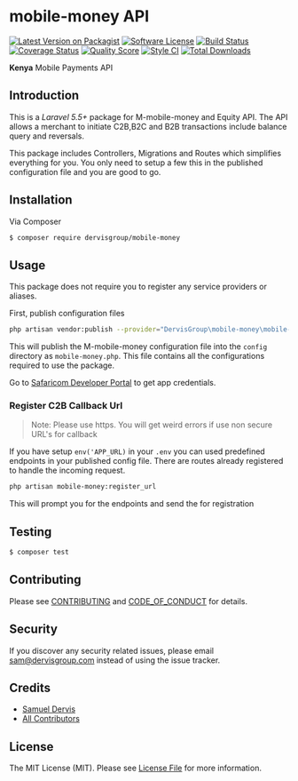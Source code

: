# mobile-money API

[![Latest Version on Packagist][ico-version]][link-packagist]
[![Software License][ico-license]](LICENSE.md)
[![Build Status][ico-travis]][link-travis]
[![Coverage Status][ico-scrutinizer]][link-scrutinizer]
[![Quality Score][ico-code-quality]][link-code-quality]
[![Style CI][ico-style-ci]][link-style-ci]
[![Total Downloads][ico-downloads]][link-downloads]

**Kenya** Mobile Payments API

## Introduction

This is a *Laravel 5.5+* package for M-mobile-money and Equity API. 
The API allows a merchant to initiate C2B,B2C and B2B transactions include balance query and reversals.

This package includes Controllers, Migrations and Routes which simplifies everything for you.
You only need to setup a few this in the published configuration file and you are good to go.

## Installation

Via Composer

``` bash
$ composer require dervisgroup/mobile-money
```

## Usage

This package does not require you to register any service providers or aliases.

First, publish configuration files
```bash
php artisan vendor:publish --provider="DervisGroup\mobile-money\mobile-moneyServiceProvider"
```
This will publish the M-mobile-money configuration file into the `config` directory as
`mobile-money.php`. 
This file contains all the configurations required to use the package. 

Go to [Safaricom Developer Portal](https://developer.safaricom.co.ke) to get app credentials.

### Register C2B Callback Url

> Note: Please use https. You will get weird errors if use non secure URL's for callback

If you have setup `env('APP_URL)` in your ``.env`` you can used predefined endpoints in your published config file.
There are routes already registered to handle the incoming request.
```bash
php artisan mobile-money:register_url
```
This will prompt you for the endpoints and send the for registration

## Testing

``` bash
$ composer test
```

## Contributing

Please see [CONTRIBUTING](CONTRIBUTING.md) and [CODE_OF_CONDUCT](CODE_OF_CONDUCT.md) for details.

## Security

If you discover any security related issues, please email sam@dervisgroup.com instead of using the issue tracker.

## Credits

- [Samuel Dervis][link-author]
- [All Contributors][link-contributors]

## License

The MIT License (MIT). Please see [License File](LICENSE.md) for more information.

[ico-version]: https://img.shields.io/packagist/v/dervisgroup/mobile-money.svg?style=flat-square
[ico-license]: https://img.shields.io/badge/license-MIT-brightgreen.svg?style=flat-square
[ico-travis]: https://img.shields.io/travis/dervisgroup/mobile-money/master.svg?style=flat-square
[ico-style-ci]: https://styleci.io/repos/122170477/shield?branch=master
[ico-scrutinizer]: https://img.shields.io/scrutinizer/coverage/g/dervisgroup/mobile-money.svg?style=flat-square
[ico-code-quality]: https://img.shields.io/scrutinizer/g/dervisgroup/mobile-money.svg?style=flat-square
[ico-downloads]: https://img.shields.io/packagist/dt/dervisgroup/mobile-money.svg?style=flat-square

[link-packagist]: https://packagist.org/packages/dervisgroup/mobile-money
[link-travis]: https://travis-ci.org/dervisgroup/mobile-money
[link-scrutinizer]: https://scrutinizer-ci.com/g/dervisgroup/mobile-money/code-structure
[link-code-quality]: https://scrutinizer-ci.com/g/dervisgroup/mobile-money
[link-downloads]: https://packagist.org/packages/dervisgroup/mobile-money
[link-style-ci]: https://styleci.io/repos/122170477
[link-author]: https://github.com/dervisgroup
[link-contributors]: ../../contributors
